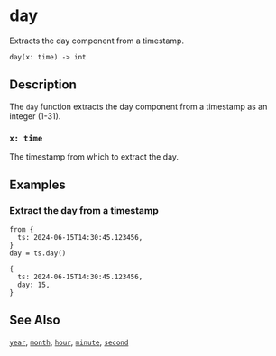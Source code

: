 # day

Extracts the day component from a timestamp.

```tql
day(x: time) -> int
```

## Description

The `day` function extracts the day component from a timestamp as an integer
(1-31).

### `x: time`

The timestamp from which to extract the day.

## Examples

### Extract the day from a timestamp

```tql
from {
  ts: 2024-06-15T14:30:45.123456,
}
day = ts.day()
```

```tql
{
  ts: 2024-06-15T14:30:45.123456,
  day: 15,
}
```

## See Also

[`year`](year.md), [`month`](month.md), [`hour`](hour.md),
[`minute`](minute.md), [`second`](second.md)
